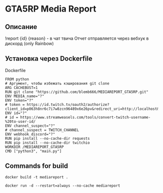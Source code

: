 # GTA5RP Media Report
## Описание
!report {id} {reason} - в чат твича
Отчет отправляется через вебхук в дискорд (only Rainbow)

## Установка через Dockerfile
Dockerfile
```
FROM python
# Аргумент, чтобы избежать кэширования git clone
ARG CACHEBUST=1
RUN git clone "https://github.com/blemb666/MEDIAREPORT_GTA5RP.git"
ENV MEDIA_name="?"
ENV token="?"
# token = https://id.twitch.tv/oauth2/authorize?client_id=p063h8nr6c7i7w8zcn96489x6e26pv&redirect_uri=http://localhost&response_type=token&scope=clips:edit%20channel:moderate%20chat:edit%20chat:read%20moderation:read%20moderator:manage:announcements%20user:edit%20user:read:email%20user:read:follows%20channel:manage:broadcast%20channel:manage:videos
ENV id="?"
# id = https://www.streamweasels.com/tools/convert-twitch-username-%20to-user-id/
ENV channel_suspect="?"
# channel_suspect = TWITCH_CHANNEL
ENV webhook_discord="?"
RUN pip install --no-cache-dir requests
RUN pip install --no-cache-dir twitchio
WORKDIR /MEDIAREPORT_GTA5RP
CMD ["python3", "main.py"]
```
## Commands for build
```docker
docker build -t mediareport .

docker run -d --restart=always --no-cache mediareport
```

